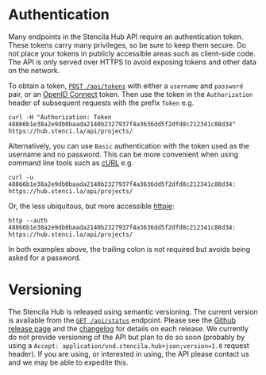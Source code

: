 # Authentication

Many endpoints in the Stencila Hub API require an authentication token. These tokens carry many privileges, so be sure to keep them secure. Do not place your tokens in publicly accessible areas such as client-side code. The API is only served over HTTPS to avoid exposing tokens and other data on the network.

To obtain a token, [`POST /api/tokens`](#operations-tokens-tokens_create) with either a `username` and `password` pair, or an [OpenID Connect](https://openid.net/connect/) token. Then use the token in the `Authorization` header of subsequent requests with the prefix `Token` e.g.

    curl -H "Authorization: Token 48866b1e38a2e9db0baada2140b2327937f4a3636dd5f2dfd8c212341c88d34" https://hub.stenci.la/api/projects/

Alternatively, you can use `Basic` authentication with the token used as the username and no password. This can be more convenient when using command line tools such as [cURL](https://curl.haxx.se/) e.g.

    curl -u 48866b1e38a2e9db0baada2140b2327937f4a3636dd5f2dfd8c212341c88d34: https://hub.stenci.la/api/projects/

Or, the less ubiquitous, but more accessible [httpie](https://httpie.org/):

    http --auth 48866b1e38a2e9db0baada2140b2327937f4a3636dd5f2dfd8c212341c88d34: https://hub.stenci.la/api/projects/

In both examples above, the trailing colon is not required but avoids being asked for a password.

# Versioning

The Stencila Hub is released using semantic versioning. The current version is available from the [`GET /api/status`](/api/status) endpoint. Please see the [Github release page](https://github.com/stencila/hub/releases) and the [changelog](https://github.com/stencila/hub/blob/master/CHANGELOG.md) for details on each release. We currently do not provide versioning of the API but plan to do so soon (probably by using a `Accept: application/vnd.stencila.hub+json;version=1.0` request header). If you are using, or interested in using, the API please contact us and we may be able to expedite this.
